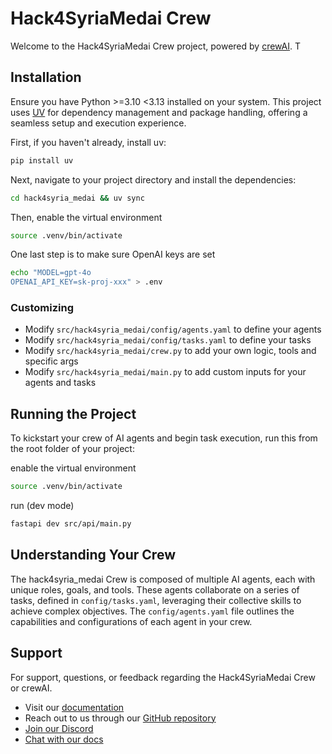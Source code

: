 # Hack4SyriaMedai Crew

Welcome to the Hack4SyriaMedai Crew project, powered by [crewAI](https://crewai.com). T

## Installation

Ensure you have Python >=3.10 <3.13 installed on your system. This project uses [UV](https://docs.astral.sh/uv/) for dependency management and package handling, offering a seamless setup and execution experience.

First, if you haven't already, install uv:

```bash
pip install uv
```

Next, navigate to your project directory and install the dependencies:

```bash
cd hack4syria_medai && uv sync
```

Then, enable the virtual environment

```bash
source .venv/bin/activate
```

One last step is to make sure OpenAI keys are set

```bash
echo "MODEL=gpt-4o                                                                                                                                                              hack4syria-medai
OPENAI_API_KEY=sk-proj-xxx" > .env
```

### Customizing

- Modify `src/hack4syria_medai/config/agents.yaml` to define your agents
- Modify `src/hack4syria_medai/config/tasks.yaml` to define your tasks
- Modify `src/hack4syria_medai/crew.py` to add your own logic, tools and specific args
- Modify `src/hack4syria_medai/main.py` to add custom inputs for your agents and tasks

## Running the Project

To kickstart your crew of AI agents and begin task execution, run this from the root folder of your project:

enable the virtual environment

```bash
source .venv/bin/activate
```

run (dev mode)

```bash
fastapi dev src/api/main.py
```

## Understanding Your Crew

The hack4syria_medai Crew is composed of multiple AI agents, each with unique roles, goals, and tools. These agents collaborate on a series of tasks, defined in `config/tasks.yaml`, leveraging their collective skills to achieve complex objectives. The `config/agents.yaml` file outlines the capabilities and configurations of each agent in your crew.

## Support

For support, questions, or feedback regarding the Hack4SyriaMedai Crew or crewAI.

- Visit our [documentation](https://docs.crewai.com)
- Reach out to us through our [GitHub repository](https://github.com/joaomdmoura/crewai)
- [Join our Discord](https://discord.com/invite/X4JWnZnxPb)
- [Chat with our docs](https://chatg.pt/DWjSBZn)

```

```
